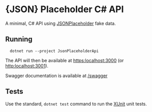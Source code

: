 # {JSON} Placeholder C# API

A minimal, C# API using [JSONPlaceholder](https://jsonplaceholder.typicode.com/) fake data.


## Running

```shell
  dotnet run --project JsonPlaceholderApi
```

The API will then be available at [https:localhost:3000](https:localhost:3000) (or [http:localhost:3001](http:localhost:3001)).

Swagger documentation is available at [/swagger](https:localhost:3000/swagger)

## Tests

Use the standard, `dotnet test` command to run the [XUnit](https://xunit.net/) unit tests.
